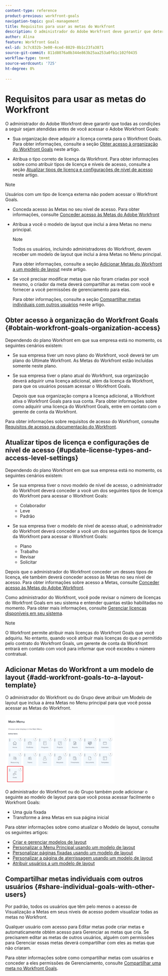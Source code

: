 ```yaml
---
content-type: reference
product-previous: workfront-goals
navigation-topic: goal-management
title: Requisitos para usar as metas do Workfront
description: O administrador do Adobe Workfront deve garantir que determinadas condições sejam atendidas antes que você possa acessar o Adobe Workfront Goals.
author: Alina
feature: Workfront Goals
exl-id: 3c7c832b-3e00-4ced-8829-8b1c23fa3871
source-git-commit: 811d8076a0b344e863b25aa253a0fb1c102f0435
workflow-type: tm+mt
source-wordcount: '725'
ht-degree: 0%

---
```


# Requisitos para usar as metas do Workfront

O administrador do Adobe Workfront deve garantir que todas as condições a seguir sejam atendidas antes de você acessar o Adobe Workfront Goals:

<!--drafted for P&P - replace the first bullet with this one when licensing changes: 
* Your company must purchase the correct Adobe Worfront plan or Adobe Workfront Goal license. For information, see the section [Obtain Workfront Goals organization access](#obtain-workfront-goals-organization-access)in this article.-->

* Sua organização deve adquirir a licença correta para o Workfront Goals. Para obter informações, consulte a seção [Obter acesso à organização do Workfront Goals](#obtain-workfront-goals-organization-access) neste artigo.

* Atribua o tipo correto de licença da Workfront. Para obter informações sobre como atribuir tipos de licença e níveis de acesso, consulte a seção [Atualizar tipos de licença e configurações de nível de acesso](#update-license-types-and-access-level-settings) neste artigo.

>[!NOTE]
>
>Usuários com um tipo de licença externa não podem acessar o Workfront Goals.

* Conceda acesso às Metas no seu nível de acesso. Para obter informações, consulte [Conceder acesso às Metas do Adobe Workfront](../../administration-and-setup/add-users/configure-and-grant-access/grant-access-goals.md)

* Atribua a você o modelo de layout que inclui a área Metas no menu principal.

  >[!NOTE]
  >
  >Todos os usuários, incluindo administradores do Workfront, devem receber um modelo de layout que inclui a área Metas no Menu principal.

  Para obter informações, consulte a seção [Adicionar Metas do Workfront a um modelo de layout](#add-workfront-goals-to-a-layout-template) neste artigo.

* Se você precisar modificar metas que não foram criadas por você mesmo, o criador da meta deverá compartilhar as metas com você e fornecer a você permissões de gerenciamento para elas.

  Para obter informações, consulte a seção [Compartilhar metas individuais com outros usuários](#share-individual-goals-with-other-users) neste artigo.

## Obter acesso à organização do Workfront Goals {#obtain-workfront-goals-organization-access}


Dependendo do plano Workfront em que sua empresa está no momento, os seguintes cenários existem:

* Se sua empresa tiver um novo plano do Workfront, você deverá ter um plano do Ultimate Workfront. As Metas do Workfront estão incluídas somente neste plano.

* Se sua empresa tiver o plano atual do Workfront, sua organização deverá adquirir uma licença adicional, além da licença da Workfront, para que os usuários possam acessar o Workfront Goals.

  Depois que sua organização compra a licença adicional, a Workfront ativa o Workfront Goals para sua conta. Para obter informações sobre como adquirir uma licença do Workfront Goals, entre em contato com o gerente de conta da Workfront.

Para obter informações sobre requisitos de acesso do Workfront, consulte [Requisitos de acesso na documentação do Workfront](/help/quicksilver/administration-and-setup/add-users/access-levels-and-object-permissions/access-level-requirements-in-documentation.md).

## Atualizar tipos de licença e configurações de nível de acesso  {#update-license-types-and-access-level-settings}

Dependendo do plano Workfront em que sua empresa está no momento, os seguintes cenários existem:

* Se sua empresa tiver o novo modelo de nível de acesso, o administrador do Workfront deverá conceder a você um dos seguintes tipos de licença do Workfront para acessar o Workfront Goals:

   * Colaborador
   * Leve
   * Padrão

* Se sua empresa tiver o modelo de nível de acesso atual, o administrador do Workfront deverá conceder a você um dos seguintes tipos de licença da Workfront para acessar o Workfront Goals:

   * Plano
   * Trabalho
   * Revisar
   * Solicitar

Depois que o administrador do Workfront conceder um desses tipos de licença, ele também deverá conceder acesso às Metas no seu nível de acesso. Para obter informações sobre acesso a Metas, consulte [Conceder acesso às Metas do Adobe Workfront](../../administration-and-setup/add-users/configure-and-grant-access/grant-access-goals.md).

Como administrador do Workfront, você pode revisar o número de licenças do Workfront Goals em seu sistema e entender quantas estão habilitadas no momento. Para obter mais informações, consulte [Gerenciar licenças disponíveis em seu sistema](../../administration-and-setup/get-started-wf-administration/manage-available-licenses-in-your-system.md).

>[!NOTE]
>
>O Workfront permite atribuir mais licenças do Workfront Goals que você adquiriu. No entanto, quando você atribuir mais licenças do que o permitido pelo contrato do Workfront Goals, um gerente de conta da Workfront entrará em contato com você para informar que você excedeu o número contratual.

## Adicionar Metas do Workfront a um modelo de layout {#add-workfront-goals-to-a-layout-template}

O administrador do Workfront ou do Grupo deve atribuir um Modelo de layout que inclua a área Metas no Menu principal para que você possa acessar as Metas do Workfront.

![](assets/layout-template-align-highlighted-350x220.png)

O administrador do Workfront ou do Grupo também pode adicionar o seguinte ao modelo de layout para que você possa acessar facilmente o Workfront Goals:

* Uma guia fixada
* Transforme a área Metas em sua página inicial

Para obter informações sobre como atualizar o Modelo de layout, consulte os seguintes artigos:

* [Criar e gerenciar modelos de layout](../../administration-and-setup/customize-workfront/use-layout-templates/create-and-manage-layout-templates.md)
* [Personalizar o Menu Principal usando um modelo de layout](../../administration-and-setup/customize-workfront/use-layout-templates/customize-main-menu.md)
* [Personalizar páginas fixadas usando um modelo de layout](../../administration-and-setup/customize-workfront/use-layout-templates/customize-pinned-pages.md)
* [Personalizar a página de aterrissagem usando um modelo de layout](../../administration-and-setup/customize-workfront/use-layout-templates/customize-landing-page.md)
* [Atribuir usuários a um modelo de layout](../../administration-and-setup/customize-workfront/use-layout-templates/assign-users-to-layout-template.md)

## Compartilhar metas individuais com outros usuários {#share-individual-goals-with-other-users}

Por padrão, todos os usuários que têm pelo menos o acesso de Visualização a Metas em seus níveis de acesso podem visualizar todas as metas no Workfront.

Qualquer usuário com acesso para Editar metas pode criar metas e automaticamente obtém acesso para Gerenciar as metas que cria. Se precisarem editar as metas de outros usuários, alguém com permissões para Gerenciar essas metas deverá compartilhar com eles as metas que não criaram.

Para obter informações sobre como compartilhar metas com usuários e conceder a eles permissões de Gerenciamento, consulte [Compartilhar uma meta no Workfront Goals](../../workfront-goals/workfront-goals-settings/share-a-goal.md).
